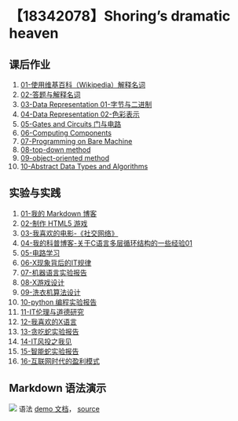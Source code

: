 # 【18342078】Shoring’s dramatic heaven

## 课后作业

1. [01-使用维基百科（Wikipedia）解释名词](hw01)
2. [02-答题与解释名词](hw02)
3. [03-Data Representation 01-字节与二进制](hw03)
4. [04-Data Representation 02-色彩表示](hw04)
5. [05-Gates and Circuits 门与电路](hw05)
6. [06-Computing Components ](hw06)
7. [07-Programming on Bare Machine](hw07)
8. [08-top-down method](hw08)
7. [09-object-oriented method](hw09)
8. [10-Abstract Data Types
and Algorithms](hw10)

## 实验与实践

1. [01-我的 Markdown 博客](lab01)
2. [02-制作 HTML5 游戏](lab02)
3. [03-我喜欢的电影-《社交网络》](lab03)
4. [04-我的科普博客-关于C语言多层循环结构的一些经验01](lab04)
5. [05-电路学习](lab05)
6. [06-X现象背后的IT规律](lab06)
7. [07-机器语言实验报告](lab07)
8. [08-X游戏设计](lab08)
9. [09-洗衣机算法设计](lab09)
10. [10-python 编程实验报告](lab10)
11. [11-IT伦理与道德研究](lab11)
12. [12-我喜欢的X语言](lab12)
13. [13-贪吃蛇实验报告](lab13)
14. [14-IT风投之我见](lab14)
15. [15-智能蛇实验报告](lab15)
16. [16-互联网时代的盈利模式](lab16)


## Markdown 语法演示

![](images/exclamation.png) 语法 [demo 文档](demo)， [source](https://github.com/sysu-swi/homework/blob/gh-pages/demo.md)



